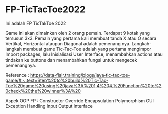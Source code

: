# FP-TicTacToe2022
Ini adalah FP TicTakToe 2022

Game ini akan dimainkan oleh 2 orang pemain. Terdapat 9 kotak yang tersusun 3x3. 
Pemain yang pertama kali membuat tanda X atau O secara Vertikal, Horizontal ataupun 
Diagonal adalah pemenang nya.
Langkah-langkah membuat game Tic-Tac-Toe adalah yang pertama mengimpor Import packages, lalu 
Inisialisasi User Interface, menambahkan actions atau tindakan ke buttons dan menambahkan fungsi untuk mengecek pemenangnya.

Reference :
https://data-flair.training/blogs/java-tic-tac-toe-game/#:~:text=Step%20to%20build%20Tic-Tac-Toe%20game%20using%20java%3A%201,4%204.%20Function%20to%20check%20the%20winner%3A%20

Aspek OOP FP :
Constructor
Override
Encapsulation
Polymorphism
GUI
Exception Handling
Input Output
Interface

